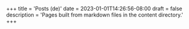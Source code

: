 +++
title = 'Posts (de)'
date = 2023-01-01T14:26:56-08:00
draft = false
description = 'Pages built from markdown files in the content directory.'
+++
